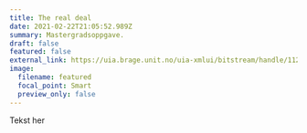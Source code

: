 ```yaml
---
title: The real deal
date: 2021-02-22T21:05:52.989Z
summary: Mastergradsoppgave.
draft: false
featured: false
external_link: https://uia.brage.unit.no/uia-xmlui/bitstream/handle/11250/2618659/Rekdal%2c%20Sondre%20Sverd.pdf?sequence=1&isAllowed=y
image:
  filename: featured
  focal_point: Smart
  preview_only: false
---
```

Tekst her
